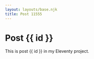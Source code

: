 ```yaml
---
layout: layouts/base.njk
title: Post 11555
---
```


# Post {{ id }}

This is post {{ id }} in my Eleventy project.
